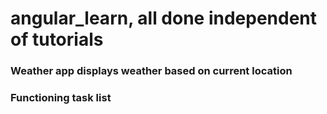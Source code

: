 # angular_learn, all done independent of tutorials

### Weather app displays weather based on current location

### Functioning task list
